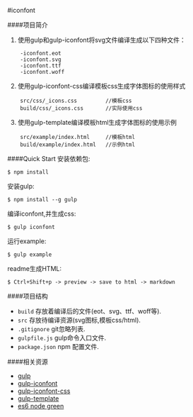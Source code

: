 #iconfont

####项目简介
1. 使用gulp和gulp-iconfont将svg文件编译生成以下四种文件：
```
	-iconfont.eot
	-iconfont.svg
	-iconfont.ttf
	-iconfont.woff
```
2. 使用gulp-iconfont-css编译模板css生成字体图标的使用样式
```
	src/css/_icons.css         //模板css
	build/css/_icons.css       //实际使用css
```
3. 使用gulp-template编译模板html生成字体图标的使用示例
```
	src/example/index.html     //模板html
	build/example/index.html   //示例html
```

####Quick Start
安装依赖包:

	$ npm install

安装gulp:

	$ npm install --g gulp

编译iconfont,并生成css:

	$ gulp iconfont

运行example:

	$ gulp example

readme生成HTML:

	$ Ctrl+Shift+p -> preview -> save to html -> markdown


####项目结构
* `build` 存放着编译后的文件(eot、svg、ttf、woff等).
* `src`   存放待编译资源(svg图标,模板css/html).
* `.gitignore` git忽略列表.
* `gulpfile.js` gulp命令入口文件.
* `package.json` npm 配置文件.



####相关资源
* [gulp](https://github.com/gulpjs/gulp)
* [gulp-iconfont](https://github.com/nfroidure/gulp-iconfont)
* [gulp-iconfont-css](https://github.com/backflip/gulp-iconfont-css)
* [gulp-template](https://www.npmjs.com/package/gulp-template)
* [es6 node green](http://node.green/)